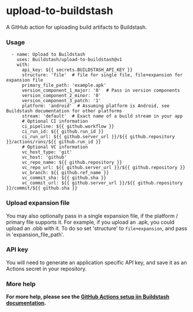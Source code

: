 # upload-to-buildstash

A GitHub action for uploading build artifacts to Buildstash.


### Usage

```
  - name: Upload to Buildstash
    uses: Buildstash/upload-to-buildstash@v1
    with:
      api_key: ${{ secrets.BUILDSTASH_API_KEY }}
      structure: 'file'  # file for single file, file+expansion for expansion file
      primary_file_path: 'example.apk'
      version_component_1_major: '0'  # Pass in version components
      version_component_2_minor: '0'
      version_component_3_patch: '1'
      platform: 'android'  # Assuming platform is Android, see Buildstash documentation for other platforms
      stream: 'default'  # Exact name of a build stream in your app
      # Optional CI information
      ci_pipeline: ${{ github.workflow }}
      ci_run_id: ${{ github.run_id }}
      ci_run_url: ${{ github.server_url }}/${{ github.repository }}/actions/runs/${{ github.run_id }}
      # Optional VC information
      vc_host_type: 'git'
      vc_host: 'github'
      vc_repo_name: ${{ github.repository }}
      vc_repo_url: ${{ github.server_url }}/${{ github.repository }}
      vc_branch: ${{ github.ref_name }}
      vc_commit_sha: ${{ github.sha }}
      vc_commit_url: ${{ github.server_url }}/${{ github.repository }}/commit/${{ github.sha }}
```

### Upload expansion file
You may also optionally pass in a single expansion file, if the platform / primary file supports it. For example, if you upload an .apk, you could upload an .obb with it. To do so set 'structure' to `file+expansion`, and pass in 'expansion_file_path'.

### API key
You will need to generate an application specific API key, and save it as an Actions secret in your repository.

### More help
**For more help, please see the [GitHub Actions setup iin Buildstash documentation](https://docs.buildstash.com/integrations/ci/github).**